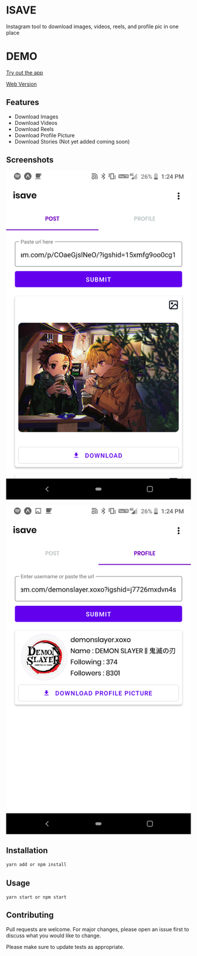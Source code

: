 # ISAVE

Instagram tool to download images, videos, reels, and profile pic in one place

# DEMO

[Try out the app](https://github.com/devyuji/isave-app/releases)

[Web Version](https://github.com/devyuji/isave)

## Features

- Download Images
- Download Videos
- Download Reels
- Download Profile Picture
- Download Stories (Not yet added coming soon)

## Screenshots

![<img src="/assets/screenshots/image1.png"
    alt="Post section"
    height="256">](/assets/screenshots/image1.png)

![<img src="/assets/screenshots/image2.png"
    alt="Profile section"
    height="256">](/assets/screenshots/image2.png)

## Installation

```bash
yarn add or npm install
```

## Usage

```react
yarn start or npm start
```

## Contributing

Pull requests are welcome. For major changes, please open an issue first to discuss what you would like to change.

Please make sure to update tests as appropriate.
